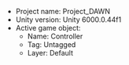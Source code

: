 <!-- UNITY CODE ASSIST INSTRUCTIONS START -->
- Project name: Project_DAWN
- Unity version: Unity 6000.0.44f1
- Active game object:
  - Name: Controller
  - Tag: Untagged
  - Layer: Default
<!-- UNITY CODE ASSIST INSTRUCTIONS END -->